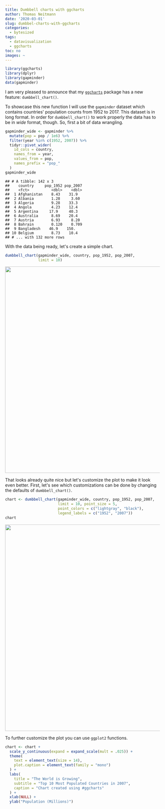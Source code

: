 ```yaml
---
title: Dumbbell charts with ggcharts
author: Thomas Neitmann
date: '2020-03-01'
slug: dumbbel-charts-with-ggcharts
categories:
  - bytesized
tags:
  - datavisualization
  - ggcharts
toc: no
images: ~
---
```



```r
library(ggcharts)
library(dplyr)
library(gapminder)
data(gapminder)
```

I am very pleased to announce that my [`ggcharts`](https://github.com/thomas-neitmann/ggcharts) package has a new feature: `dumbbell_chart()`.

To showcase this new function I will use the `gapminder` dataset which contains countries' population counts from 1952 to 2017. This dataset is in long format. In order for `dumbbell_chart()` to work properly the data has to be in *wide* format, though. So, first a bit of data wrangling.


```r
gapminder_wide <- gapminder %>%
  mutate(pop = pop / 1e6) %>%
  filter(year %in% c(1952, 2007)) %>%
  tidyr::pivot_wider(
    id_cols = country,
    names_from = year,
    values_from = pop,
    names_prefix = "pop_"
  )
gapminder_wide
```

```
## # A tibble: 142 x 3
##    country     pop_1952 pop_2007
##    <fct>          <dbl>    <dbl>
##  1 Afghanistan    8.43    31.9  
##  2 Albania        1.28     3.60 
##  3 Algeria        9.28    33.3  
##  4 Angola         4.23    12.4  
##  5 Argentina     17.9     40.3  
##  6 Australia      8.69    20.4  
##  7 Austria        6.93     8.20 
##  8 Bahrain        0.120    0.709
##  9 Bangladesh    46.9    150.   
## 10 Belgium        8.73    10.4  
## # ... with 132 more rows
```

With the data being ready, let's create a simple chart.


```r
dumbbell_chart(gapminder_wide, country, pop_1952, pop_2007,
               limit = 10)
```

<img src="/posts/2020-03-01-dumbbel-charts-with-ggcharts_files/figure-html/simple_chart-1.png" width="672" />

That looks already quite nice but let's customize the plot to make it look even better. First, let's see which customizations can be done by changing the defaults of `dumbbell_chart()`.


```r
chart <- dumbbell_chart(gapminder_wide, country, pop_1952, pop_2007,
                        limit = 10, point_size = 5,
                        point_colors = c("lightgray", "black"),
                        legend_labels = c("1952", "2007"))
chart
```

<img src="/posts/2020-03-01-dumbbel-charts-with-ggcharts_files/figure-html/customize-1.png" width="672" />

To further customize the plot you can use `ggplot2` functions.


```r
chart <- chart +
  scale_y_continuous(expand = expand_scale(mult = .025)) +
  theme(
    text = element_text(size = 14),
    plot.caption = element_text(family = "mono")
  ) +
  labs(
    title = "The World is Growing",
    subtitle = "Top 10 Most Populated Countries in 2007",
    caption = "Chart created using #ggcharts"
  ) +
  xlab(NULL) +
  ylab("Population (Millions)")
```

